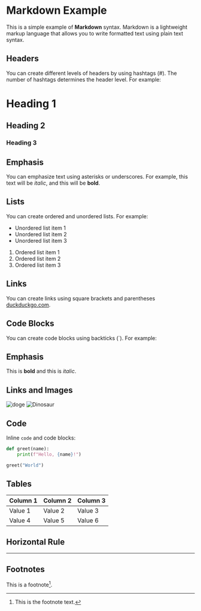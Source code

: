 # Markdown Example

This is a simple example of **Markdown** syntax. Markdown is a lightweight markup language that allows you to write formatted text using plain text syntax.

## Headers

You can create different levels of headers by using hashtags (#). The number of hashtags determines the header level. For example:

# Heading 1
## Heading 2
### Heading 3

## Emphasis

You can emphasize text using asterisks or underscores. For example, this text will be *italic*, and this will be **bold**.

## Lists

You can create ordered and unordered lists. For example:

- Unordered list item 1
- Unordered list item 2
- Unordered list item 3

1. Ordered list item 1
2. Ordered list item 2
3. Ordered list item 3

## Links

You can create links using square brackets and parentheses [duckduckgo.com](https://duckduckgo.com).

## Code Blocks

You can create code blocks using backticks (\`). For example:


## Emphasis

This is **bold** and this is *italic*.

## Links and Images

![doge](//docs/img/doge.png)
<img src="https://www.example.com/images/dinosaur.jpg" alt="Dinosaur" />

## Code

Inline `code` and code blocks:

```python
def greet(name):
    print(f"Hello, {name}!")

greet("World")
```

## Tables

| Column 1 | Column 2 | Column 3 |
|---|---|---|
| Value 1 | Value 2 | Value 3 |
| Value 4 | Value 5 | Value 6 |

## Horizontal Rule

---

## Footnotes

This is a footnote[^1].

[^1]: This is the footnote text.
